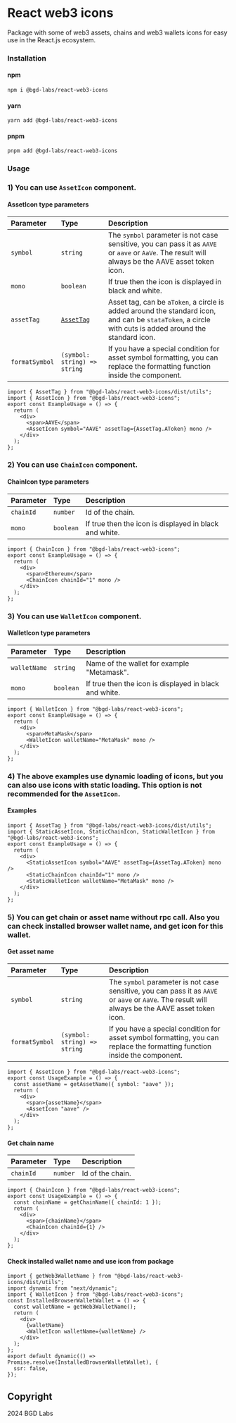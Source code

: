 # React web3 icons

Package with some of web3 assets, chains and web3 wallets icons for easy use in the React.js ecosystem.

### Installation
#### npm
<code>npm i @bgd-labs/react-web3-icons</code>
#### yarn
<code>yarn add @bgd-labs/react-web3-icons</code>
#### pnpm
<code>pnpm add @bgd-labs/react-web3-icons</code>

### Usage
### 1) You can use `AssetIcon` component.
#### AssetIcon type parameters
| Parameter      | Type                             | Description |
|:---------------|:---------------------------------| :------ |
| `symbol`       | `string`                         | The `symbol` parameter is not case sensitive, you can pass it as `AAVE` or `aave` or `AaVe`. The result will always be the AAVE asset token icon.
| `mono`         | `boolean`                        | If true then the icon is displayed in black and white.
| `assetTag`     | [`AssetTag`](src/utils/types.ts) | Asset tag, can be `aToken`, a circle is added around the standard icon, and can be `stataToken`, a circle with cuts is added around the standard icon.
| `formatSymbol` | `(symbol: string) => string`     | If you have a special condition for asset symbol formatting, you can replace the formatting function inside the component.

```tsx
import { AssetTag } from "@bgd-labs/react-web3-icons/dist/utils";
import { AssetIcon } from "@bgd-labs/react-web3-icons";
export const ExampleUsage = () => {
  return (
    <div>
      <span>AAVE</span>
      <AssetIcon symbol="AAVE" assetTag={AssetTag.AToken} mono />
    </div>
  );
};
```
### 2) You can use `ChainIcon` component.
#### ChainIcon type parameters
| Parameter  | Type                             | Description |
|:-----------|:---------------------------------| :------ |
| `chainId`   | `number`                         | Id of the chain.
| `mono`         | `boolean`                        | If true then the icon is displayed in black and white.
```tsx
import { ChainIcon } from "@bgd-labs/react-web3-icons";
export const ExampleUsage = () => {
  return (
    <div>
      <span>Ethereum</span>
      <ChainIcon chainId="1" mono />
    </div>
  );
};
```
### 3) You can use `WalletIcon` component.
#### WalletIcon type parameters
| Parameter  | Type                                | Description |
|:-----------|:------------------------------------| :------ |
| `walletName`   | `string`                            | Name of the wallet for example "Metamask".
| `mono`         | `boolean`                        | If true then the icon is displayed in black and white.
```tsx
import { WalletIcon } from "@bgd-labs/react-web3-icons";
export const ExampleUsage = () => {
  return (
    <div>
      <span>MetaMask</span>
      <WalletIcon walletName="MetaMask" mono />
    </div>
  );
};
```
### 4) The above examples use dynamic loading of icons, but you can also use icons with static loading. This option is not recommended for the `AssetIcon`.
#### Examples
```tsx
import { AssetTag } from "@bgd-labs/react-web3-icons/dist/utils";
import { StaticAssetIcon, StaticChainIcon, StaticWalletIcon } from "@bgd-labs/react-web3-icons";
export const ExampleUsage = () => {
  return (
    <div>
      <StaticAssetIcon symbol="AAVE" assetTag={AssetTag.AToken} mono />
      <StaticChainIcon chainId="1" mono />
      <StaticWalletIcon walletName="MetaMask" mono />
    </div>
  );
};
```
### 5) You can get chain or asset name without rpc call. Also you can check installed browser wallet name, and get icon for this wallet.
#### Get asset name
| Parameter  | Type                             | Description |
|:-----------|:---------------------------------| :------ |
| `symbol`   | `string`                         | The `symbol` parameter is not case sensitive, you can pass it as `AAVE` or `aave` or `AaVe`. The result will always be the AAVE asset token icon.
| `formatSymbol`   | `(symbol: string) => string`     | If you have a special condition for asset symbol formatting, you can replace the formatting function inside the component.
```tsx
import { AssetIcon } from "@bgd-labs/react-web3-icons";
export const UsageExample = () => {
  const assetName = getAssetName({ symbol: "aave" });
  return (
    <div>
      <span>{assetName}</span>
      <AssetIcon "aave" />
    </div>
  );
};
```
#### Get chain name
| Parameter  | Type                             | Description |
|:-----------|:---------------------------------| :------ |
| `chainId`   | `number`                         | Id of the chain.
```tsx
import { ChainIcon } from "@bgd-labs/react-web3-icons";
export const UsageExample = () => {
  const chainName = getChainName({ chainId: 1 });
  return (
    <div>
      <span>{chainName}</span>
      <ChainIcon chainId={1} />
    </div>
  );
};
```
#### Check installed wallet name and use icon from package
```tsx
import { getWeb3WalletName } from "@bgd-labs/react-web3-icons/dist/utils";
import dynamic from "next/dynamic";
import { WalletIcon } from "@bgd-labs/react-web3-icons";
const InstalledBrowserWalletWallet = () => {
  const walletName = getWeb3WalletName();
  return (
    <div>
      {walletName}
      <WalletIcon walletName={walletName} />
    </div>
  );
};
export default dynamic(() => Promise.resolve(InstalledBrowserWalletWallet), {
  ssr: false,
});
```

## Copyright
2024 BGD Labs